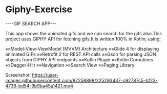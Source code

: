 # Giphy-Exercise
----GIF SEARCH APP---


This app shows the animated gifs and we can search for the gifs also.This project uses GIPHY API for fetching gifs.It is written 100% in Kotlin, using:

»»Model-View-ViewModel (MVVM) Architecture
»»Glide 4 for displaying animated GIFs
»»Retrofit 2 for REST API calls
»»Gson for parsing JSON objects from GIPHY API endpoints
»»Kotlin Plugin
»»Kotlin Coroutines
»»Dagger-Hilt
»»Navigation 
»»Search View
»»Paging Library


Screenshot:
https://user-images.githubusercontent.com/87258898/225293437-c92787c5-bf23-4736-bd54-9b9ba45a1421.mp4










